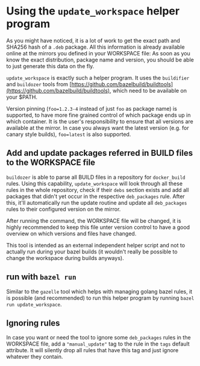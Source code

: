 # **Using the `update_workspace` helper program**

As you might have noticed, it is a lot of work to get the exact path and SHA256 hash of a `.deb` package.
All this information is already available online at the mirrors you defined in your WORKSPACE file: As soon as you know the exact distribution, package name and version, you should be able to just generate this data on the fly.

`update_workspace` is exactly such a helper program.
It uses the `buildifier` and `buildozer` tools from [https://github.com/bazelbuild/buildtools](https://github.com/bazelbuild/buildtools), which need to be available on your $PATH.

Version pinning (`foo=1.2.3-4` instead of just `foo` as package name) is supported, to have more fine grained control of which package ends up in which container.
It is the user's responsibility to ensure that all versions are available at the mirror.
In case you always want the latest version (e.g. for canary style builds), `foo=latest` is also supported.

## Add and update packages referred in BUILD files to the WORKSPACE file

`buildozer` is able to parse all BUILD files in a repository for `docker_build` rules.
Using this capability, `update_workspace` will look through all these rules in the whole repository, check if their `debs` section exists and add all packages that didn't yet occur in the respective `deb_packages` rule.
After this, it'll automatically run the update routine and update all `deb_packages` rules to their configured version on the mirror.

After running the command, the WORKSPACE file will be changed, it is highly recommended to keep this file unter version control to have a good overview on which versions and files have changed.

This tool is intended as an external independent helper script and not to actually run during your bazel builds (it wouldn't really be possible to change the workspace during builds anyways).

## run with `bazel run`

Similar to the `gazelle` tool which helps with managing golang bazel rules, it is possible (and recommended) to run this helper program by running `bazel run update_workspace`.

## Ignoring rules

In case you want or need the tool to ignore some `deb_packages` rules in the WORKSPACE file, add a `"manual_update"` tag to the rule in the `tags` default attribute. It will silently drop all rules that have this tag and just ignore whatever they contain.
